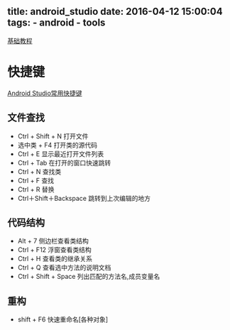 title: android_studio
date: 2016-04-12 15:00:04
tags: 
    - android
    - tools
---


[基础教程](http://stormzhang.com/devtools/2014/11/25/android-studio-tutorial1/)

# 快捷键
[Android Studio常用快捷键](http://www.cr173.com/html/24051_1.html)
<!--more-->

## 文件查找
+ Ctrl + Shift + N 打开文件
+ 选中类 + F4    打开类的源代码
+ Ctrl + E      显示最近打开文件列表
+ Ctrl + Tab    在打开的窗口快速跳转
+ Ctrl + N      查找类
+ Ctrl + F      查找
+ Ctrl + R      替换
+ Ctrl＋Shift＋Backspace 跳转到上次编辑的地方
      
## 代码结构
+ Alt + 7       侧边栏查看类结构
+ Ctrl + F12    浮窗查看类结构
+ Ctrl + H      查看类的继承关系
+ Ctrl + Q      查看选中方法的说明文档
+ Ctrl + Shift + Space 列出匹配的方法名,成员变量名

## 重构
+ shift + F6    快速重命名[各种对象]
